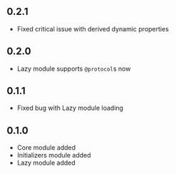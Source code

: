 ## 0.2.1

  - Fixed critical issue with derived dynamic properties

## 0.2.0

  - Lazy module supports `@protocol`s now

## 0.1.1

  - Fixed bug with Lazy module loading

## 0.1.0

  - Core module added
  - Initializers module added
  - Lazy module added

